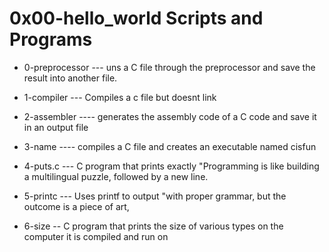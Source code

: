 # 0x00-hello_world Scripts and Programs
* 0-preprocessor  --- uns a C file through the preprocessor and save the result into another file.


* 1-compiler --- Compiles a c file but doesnt link
* 2-assembler ---- generates the assembly code of a C code and save it in an output file
* 3-name ---- compiles a C file and creates an executable named cisfun
* 4-puts.c ---  C program that prints exactly "Programming is like building a multilingual puzzle, followed by a new line.
* 5-printc --- Uses printf to output "with proper grammar, but the outcome is a piece of art,
* 6-size --  C program that prints the size of various types on the computer it is compiled and run on
